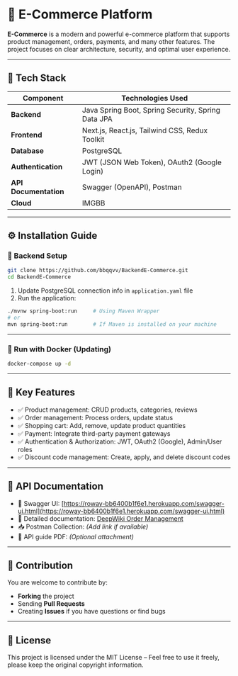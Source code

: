 
# 🛒 E-Commerce Platform

**E-Commerce** is a modern and powerful e-commerce platform that supports product management, orders, payments, and many other features. The project focuses on clear architecture, security, and optimal user experience.

---

## 🚀 Tech Stack

| Component            | Technologies Used                                  |
|----------------------|----------------------------------------------------|
| **Backend**          | Java Spring Boot, Spring Security, Spring Data JPA |
| **Frontend**         | Next.js, React.js, Tailwind CSS, Redux Toolkit     |
| **Database**         | PostgreSQL                                         |
| **Authentication**   | JWT (JSON Web Token), OAuth2 (Google Login)        |
| **API Documentation**| Swagger (OpenAPI), Postman                         |
| **Cloud**            | IMGBB                                              |

---

## ⚙️ Installation Guide

### 🔧 Backend Setup

```bash
git clone https://github.com/bbqqvv/BackendE-Commerce.git
cd BackendE-Commerce
````

1. Update PostgreSQL connection info in `application.yaml` file
2. Run the application:

```bash
./mvnw spring-boot:run     # Using Maven Wrapper
# or
mvn spring-boot:run        # If Maven is installed on your machine
```

---

### 🐳 Run with Docker (Updating)

```bash
docker-compose up -d
```

---

## 🎯 Key Features

* ✅ Product management: CRUD products, categories, reviews
* ✅ Order management: Process orders, update status
* ✅ Shopping cart: Add, remove, update product quantities
* ✅ Payment: Integrate third-party payment gateways
* ✅ Authentication & Authorization: JWT, OAuth2 (Google), Admin/User roles
* ✅ Discount code management: Create, apply, and delete discount codes

---

## 📘 API Documentation

* 🔗 Swagger UI: [https://roway-bb6400b1f6e1.herokuapp.com/swagger-ui.html](https://roway-bb6400b1f6e1.herokuapp.com/swagger-ui.html)
* 🧾 Detailed documentation: [DeepWiki Order Management](https://deepwiki.com/bbqqvv/Backend-E-Commerce/5-order-management)
* 📥 Postman Collection: *(Add link if available)*
* 📄 API guide PDF: *(Optional attachment)*

---

## 🤝 Contribution

You are welcome to contribute by:

* **Forking** the project
* Sending **Pull Requests**
* Creating **Issues** if you have questions or find bugs

---

## 📄 License

This project is licensed under the MIT License – Feel free to use it freely, please keep the original copyright information.
